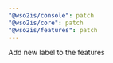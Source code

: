 ```yaml
---
"@wso2is/console": patch
"@wso2is/core": patch
"@wso2is/features": patch
---
```


Add new label to the features
